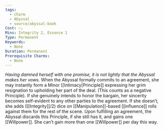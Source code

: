 ```yaml
---
tags:
  - charm
  - Abyssal
  - source/abyssal-book
Cost: —; 
Mins: Integrity 2, Essence 1
Type: Permanent
Keywords:
  - None
Duration: Permanent
Prerequisite Charms:
  - None
---
```

*Having damned herself with one promise, it is not lightly that the Abyssal makes her vows.*
When the Abyssal formally commits to an agreement, she may instantly form a Minor [[Intimacy|Principle]] expressing her grim resignation to upholding her part of the deal. (This counts as a negative Principle). If she genuinely intends to honor the bargain, her sincerity becomes self-evident to any other parties to the agreement. If she doesn’t, she adds ([[Integrity]]/2) dice on [[Manipulation]]-based [[influence]] rolls against them for the rest of the scene.
Upon fulfilling an agreement, the Abyssal discards this Principle, if she still has it, and gains one [[Willpower]]. She can’t gain more than one [[Willpower]] per day this way.